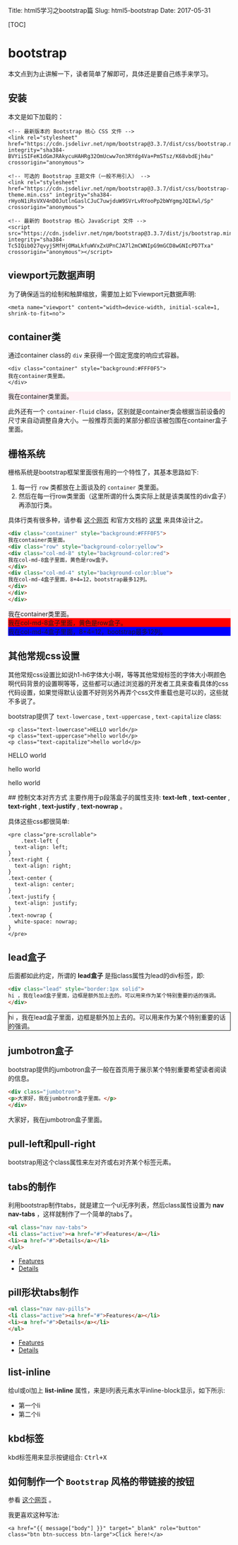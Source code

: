 Title: html5学习之bootstrap篇
Slug: html5-bootstrap
Date: 2017-05-31

[TOC]

# bootstrap

本文点到为止讲解一下，读者简单了解即可，具体还是要自己练手来学习。

## 安装

本文是如下加载的：
```
<!-- 最新版本的 Bootstrap 核心 CSS 文件 -->
<link rel="stylesheet" href="https://cdn.jsdelivr.net/npm/bootstrap@3.3.7/dist/css/bootstrap.min.css" integrity="sha384-BVYiiSIFeK1dGmJRAkycuHAHRg32OmUcww7on3RYdg4Va+PmSTsz/K68vbdEjh4u" crossorigin="anonymous">

<!-- 可选的 Bootstrap 主题文件（一般不用引入） -->
<link rel="stylesheet" href="https://cdn.jsdelivr.net/npm/bootstrap@3.3.7/dist/css/bootstrap-theme.min.css" integrity="sha384-rHyoN1iRsVXV4nD0JutlnGaslCJuC7uwjduW9SVrLvRYooPp2bWYgmgJQIXwl/Sp" crossorigin="anonymous">

<!-- 最新的 Bootstrap 核心 JavaScript 文件 -->
<script src="https://cdn.jsdelivr.net/npm/bootstrap@3.3.7/dist/js/bootstrap.min.js" integrity="sha384-Tc5IQib027qvyjSMfHjOMaLkfuWVxZxUPnCJA7l2mCWNIpG9mGCD8wGNIcPD7Txa" crossorigin="anonymous"></script>
```


<!-- 最新版本的 Bootstrap 核心 CSS 文件 -->
<link rel="stylesheet" href="https://cdn.jsdelivr.net/npm/bootstrap@3.3.7/dist/css/bootstrap.min.css" integrity="sha384-BVYiiSIFeK1dGmJRAkycuHAHRg32OmUcww7on3RYdg4Va+PmSTsz/K68vbdEjh4u" crossorigin="anonymous">

<!-- 可选的 Bootstrap 主题文件（一般不用引入） -->
<link rel="stylesheet" href="https://cdn.jsdelivr.net/npm/bootstrap@3.3.7/dist/css/bootstrap-theme.min.css" integrity="sha384-rHyoN1iRsVXV4nD0JutlnGaslCJuC7uwjduW9SVrLvRYooPp2bWYgmgJQIXwl/Sp" crossorigin="anonymous">

<!-- 最新的 Bootstrap 核心 JavaScript 文件 -->
<script src="https://cdn.jsdelivr.net/npm/bootstrap@3.3.7/dist/js/bootstrap.min.js" integrity="sha384-Tc5IQib027qvyjSMfHjOMaLkfuWVxZxUPnCJA7l2mCWNIpG9mGCD8wGNIcPD7Txa" crossorigin="anonymous"></script>
## viewport元数据声明

为了确保适当的绘制和触屏缩放，需要加上如下viewport元数据声明:
```
<meta name="viewport" content="width=device-width, initial-scale=1, shrink-to-fit=no">
```
<meta name="viewport" content="width=device-width, initial-scale=1, shrink-to-fit=no">

## container类

通过container class的 `div` 来获得一个固定宽度的响应式容器。
```
<div class="container" style="background:#FFF0F5">
我在container类里面。
</div>
```
<div class="container" style="background:#FFF0F5">
我在container类里面。
</div>

此外还有一个 `container-fluid` class，区别就是container类会根据当前设备的尺寸来自动调整自身大小。一般推荐页面的某部分都应该被包围在container盒子里面。

## 栅格系统

栅格系统是bootstrap框架里面很有用的一个特性了，其基本思路如下:

1. 每一行 `row` 类都放在上面谈及的 `container` 类里面。
2. 然后在每一行row类里面（这里所谓的什么类实际上就是该类属性的div盒子）再添加行类。

具体行类有很多种，请参看 [这个网页](http://getbootstrap.com/examples/grid/) 和官方文档的 [这里](http://getbootstrap.com/css/#grid) 来具体设计之。

```html
<div class="container" style="background:#FFF0F5">
我在container类里面。
<div class="row" style="background-color:yellow">
<div class="col-md-8" style="background-color:red">
我在col-md-8盒子里面，黄色是row盒子。
</div>
<div class="col-md-4" style="background-color:blue">
我在col-md-4盒子里面，8+4=12，bootstrap最多12列。
</div>
</div>
</div>
```

<div class="container" style="background:#FFF0F5">
我在container类里面。
<div class="row" style="background-color:yellow">
<div class="col-md-8" style="background-color:red">
我在col-md-8盒子里面，黄色是row盒子。
</div>
<div class="col-md-4" style="background-color:blue">
我在col-md-4盒子里面，8+4=12，bootstrap最多12列。
</div>
</div>
</div>

## 其他常规css设置

其他常规css设置比如说h1-h6字体大小啊，等等其他常规标签的字体大小啊颜色啊代码背景的设置啊等等，这些都可以通过浏览器的开发者工具来查看具体的css代码设置，如果觉得默认设置不好则另外再弄个css文件重载也是可以的，这些就不多说了。


bootstrap提供了 `text-lowercase` , `text-uppercase` , `text-capitalize` class:
```
<p class="text-lowercase">HELLO world</p>
<p class="text-uppercase">hello world</p>
<p class="text-capitalize">hello world</p>
```

<p class="text-lowercase">HELLO world</p>
<p class="text-uppercase">hello world</p>
<p class="text-capitalize">hello world</p>
## 控制文本对齐方式
主要作用于p段落盒子的属性支持: <strong>text-left</strong> ,  <strong>text-center</strong> ,  <strong>text-right</strong> ,  <strong>text-justify</strong> , <strong>text-nowrap</strong> 。

具体这些css都很简单:
```
<pre class="pre-scrollable">
    .text-left {
  text-align: left;
}
.text-right {
  text-align: right;
}
.text-center {
  text-align: center;
}
.text-justify {
  text-align: justify;
}
.text-nowrap {
  white-space: nowrap;
}
</pre>
```





## lead盒子

后面都如此约定，所谓的 **lead盒子** 是指class属性为lead的div标签，即:
```html
<div class="lead" style="border:1px solid">
hi ，我在lead盒子里面，边框是额外加上去的。可以用来作为某个特别重要的话的强调。
</div>
```

<div class="lead" style="border:1px solid">
hi ，我在lead盒子里面，边框是额外加上去的。可以用来作为某个特别重要的话的强调。
</div>

## jumbotron盒子
bootstrap提供的jumbotron盒子一般在首页用于展示某个特别重要希望读者阅读的信息。

```html
<div class="jumbotron">
<p>大家好，我在jumbotron盒子里面。</p>
</div>
```

<div class="jumbotron">
<p>大家好，我在jumbotron盒子里面。</p>
</div>



## pull-left和pull-right

bootstrap用这个class属性来左对齐或右对齐某个标签元素。

## tabs的制作

利用bootstrap制作tabs，就是建立一个ul无序列表，然后class属性设置为 **nav nav-tabs** ，这样就制作了一个简单的tabs了。

```html
<ul class="nav nav-tabs">
<li class="active"><a href="#">Features</a></li>
<li><a href="#">Details</a></li>
</ul>
```

<ul class="nav nav-tabs">
<li class="active"><a href="#">Features</a></li>
<li><a href="#">Details</a></li>
</ul>

## pill形状tabs制作
```html
<ul class="nav nav-pills">
<li class="active"><a href="#">Features</a></li>
<li><a href="#">Details</a></li>
</ul>
```

<ul class="nav nav-pills">
<li class="active"><a href="#">Features</a></li>
<li><a href="#">Details</a></li>
</ul>

## list-inline

给ul或ol加上 <strong>list-inline</strong> 属性，来是li列表元素水平inline-block显示，如下所示:
<ul class="list-inline">
<li>第一个li</li>
<li>第二个li</li>
</ul>

## kbd标签

kbd标签用来显示按键组合: <kbd>Ctrl+X</kbd>



## 如何制作一个 `Bootstrap` 风格的带链接的按钮

参看 [这个网页](http://stackoverflow.com/questions/19981949/how-to-make-a-button-in-bootstrap-look-like-a-normal-link-in-nav-tabs) 。

我更喜欢这种写法:
```
<a href="{{ message["body"] }}" target="_blank" role="button" class="btn btn-success btn-large">Click here!</a>
```

<link href="https://cdn.bootcss.com/bootstrap/3.3.7/css/bootstrap.min.css" rel="stylesheet">

<script src="https://cdn.bootcss.com/bootstrap/3.3.7/js/bootstrap.min.js"></script>
